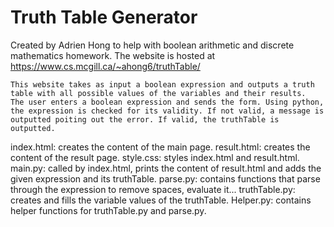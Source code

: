 # Truth Table Generator
Created by Adrien Hong to help with boolean arithmetic and discrete mathematics homework.
The website is hosted at https://www.cs.mcgill.ca/~ahong6/truthTable/ 

	This website takes as input a boolean expression and outputs a truth table with all possible values of the variables and their results. 
	The user enters a boolean expression and sends the form. Using python, the expression is checked for its validity. If not valid, a message is outputted poiting out the error. If valid, the truthTable is outputted.

index.html: creates the content of the main page. 
result.html: creates the content of the result page.
style.css: styles index.html and result.html.
main.py: called by index.html, prints the content of result.html and adds the given expression and its truthTable.
parse.py: contains functions that parse through the expression to remove spaces, evaluate it...
truthTable.py: creates and fills the variable values of the truthTable.
Helper.py: contains helper functions for truthTable.py and parse.py.
